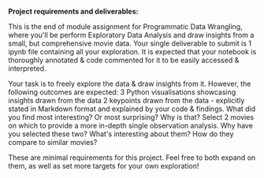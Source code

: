 **Project requirements and deliverables:**

This is the end of module assignment for Programmatic Data Wrangling, where you'll be perform Exploratory Data Analysis and draw insights from a small, but comprehensive movie data.
Your single deliverable to submit is 1 ipynb file containing all your exploration.
It is expected that your notebook is thoroughly annotated & code commented for it to be easily accessed & interpreted. 

Your task is to freely explore the data & draw insights from it. However, the following outcomes are expected:
3 Python visualisations showcasing insights drawn from the data
2 keypoints drawn from the data - explicitly stated in Markdown format and explained by your code & findings. What did you find most interesting? Or most surprising? Why is that?
Select 2 movies on which to provide a more in-depth single observation analysis. Why have you selected these two? What's interesting about them? How do they compare to similar movies?

These are minimal requirements for this project. Feel free to both expand on them, as well as set more targets for your own exploration!

